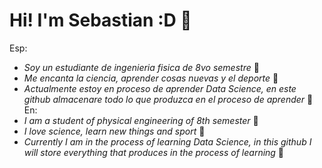 # Hi! I'm Sebastian :D 🌱
Esp:
* _Soy un estudiante de ingenieria fisica de 8vo semestre_ 🚀
* _Me encanta la ciencia, aprender cosas nuevas y el deporte_ 🏃
* _Actualmente estoy en proceso de aprender Data Science, en este github almacenare todo lo que produzca en el proceso de aprender_ 💚
En:
* _I am a student of physical engineering of 8th semester_ 🚀
* _I love science, learn new things and sport_ 🏃 
* _Currently I am in the process of learning Data Science, in this github I will store everything that produces in the process of learning_ 💚
